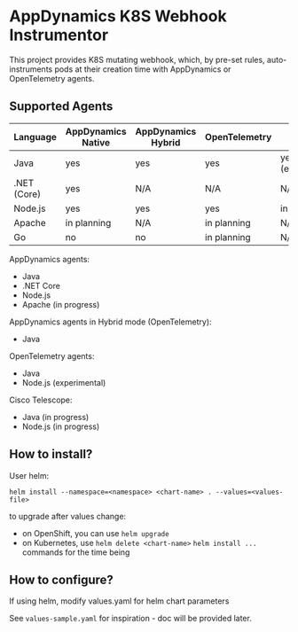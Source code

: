 # AppDynamics K8S Webhook Instrumentor

This project provides K8S mutating webhook, which, by pre-set rules, auto-instruments pods at their creation time with AppDynamics or OpenTelemetry agents. 

## Supported Agents

| Language | AppDynamics Native | AppDynamics Hybrid | OpenTelemetry | Cisco Telescope |
| -------- | ------------------ | ------------------ | ------------- | --------------- |
| Java     | yes                | yes                | yes           | yes (experimental) |
| .NET (Core) | yes             | N/A                | N/A           | N/A             |
| Node.js  | yes                | yes                | yes           | in planning     |
| Apache   | in planning        | N/A                | in planning   | N/A             |
| Go       | no                 | no                 | in planning   | N/A.            |

AppDynamics agents:
- Java
- .NET Core 
- Node.js 
- Apache (in progress)

AppDynamics agents in Hybrid mode (OpenTelemetry):
- Java

OpenTelemetry agents:
- Java
- Node.js (experimental)

Cisco Telescope:
- Java (in progress)
- Node.js (in progress)

## How to install?

User helm:
```
helm install --namespace=<namespace> <chart-name> . --values=<values-file>
```

to upgrade after values change:
- on OpenShift, you can use `helm upgrade`
- on Kubernetes, use `helm delete <chart-name>` `helm install ...` commands for the time being

## How to configure?

If using helm, modify values.yaml for helm chart parameters

See `values-sample.yaml` for inspiration - doc will be provided later.





